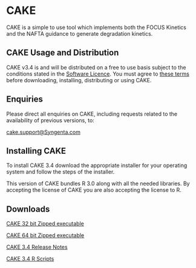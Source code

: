 # CAKE

CAKE is a simple to use tool which implements both the FOCUS Kinetics and the NAFTA guidance to generate degradation kinetics.

## CAKE Usage and Distribution

CAKE v3.4 is and will be distributed on a free to use basis subject to the conditions
stated in the [Software Licence](./LICENSE.md). You must agree to [these terms](./LICENSE.md)
before downloading, installing, distributing or using CAKE.

## Enquiries

Please direct all enquiries on CAKE, including requests related to the availability of previous versions, to:

<cake.support@Syngenta.com>

## Installing CAKE

To install CAKE 3.4 download the appropriate installer for your operating system and 
follow the steps of the installer.

This version of CAKE bundles R 3.0 along with all the needed libraries. By accepting the 
license of CAKE you are also accepting the license to R.

## Downloads

[CAKE 32 bit Zipped executable](https://github.com/tessella/cake/releases/download/v3.4/CakeSetup32Bit.zip)

[CAKE 64 bit Zipped executable](https://github.com/tessella/cake/releases/download/v3.4/CakeSetup64Bit.zip)

[CAKE 3.4 Release Notes](./releasenotes/ReleaseNotesCAKE3.4.html)

[CAKE 3.4 R Scripts](https://github.com/tessella/cake/releases/download/v3.4/CakeRScripts.zip)
